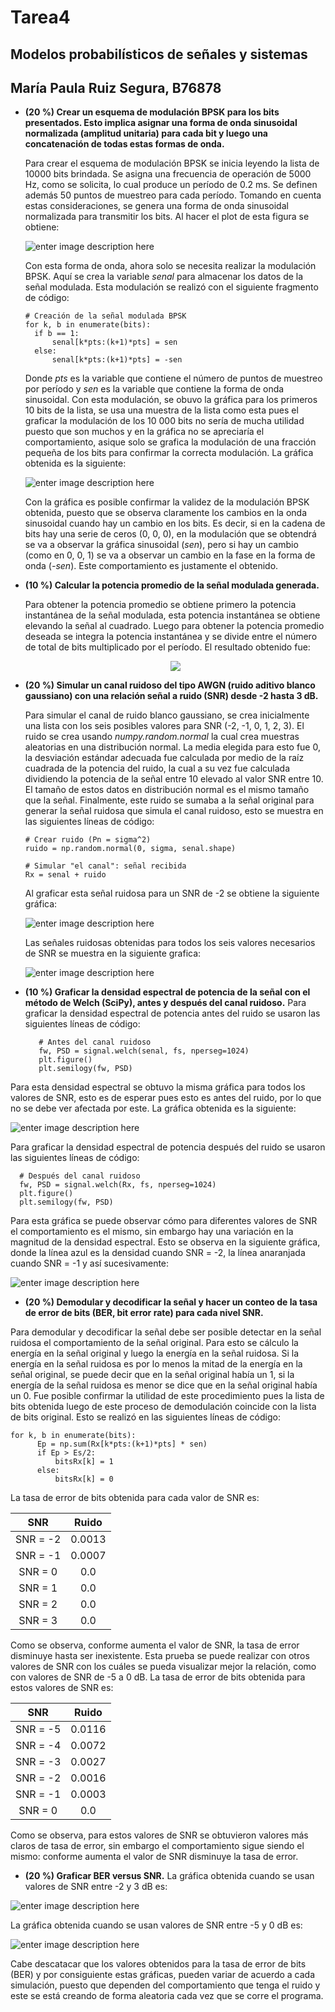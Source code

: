 # Tarea4
## Modelos probabilísticos de señales y sistemas
## María Paula Ruiz Segura, B76878

- **(20 %) Crear un esquema de modulación BPSK para los bits presentados. Esto implica asignar una forma de onda sinusoidal normalizada (amplitud unitaria) para cada bit y luego una concatenación de todas estas formas de onda.**

  Para crear el esquema de modulación BPSK se inicia leyendo la lista de 10000 bits brindada. Se asigna una frecuencia de operación de 5000 Hz, como se solicita, lo cual produce un período de 0.2 ms. Se definen además 50 puntos de muestreo para cada período. Tomando en cuenta estas consideraciones, se genera una forma de onda sinusoidal normalizada para transmitir los bits. Al hacer el plot de esta figura se obtiene: 
  
   ![enter image description here](/onda.png)
  
  Con esta forma de onda, ahora solo se necesita realizar la modulación BPSK. Aquí se crea la variable *senal* para almacenar los datos de la señal modulada. Esta modulación se realizó con el siguiente fragmento de código: 
  
      # Creación de la señal modulada BPSK
      for k, b in enumerate(bits):
        if b == 1:
            senal[k*pts:(k+1)*pts] = sen
        else: 
            senal[k*pts:(k+1)*pts] = -sen
            
  Donde *pts* es la variable que contiene el número de puntos de muestreo por período y *sen* es la variable que contiene la forma de onda sinusoidal. Con esta modulación, se obuvo la gráfica para los primeros 10 bits de la lista, se usa una muestra de la lista como esta pues el graficar la modulación de los 10 000 bits no sería de mucha utilidad puesto que son muchos y en la gráfica no se apreciaría el comportamiento, asique solo se grafica la modulación de una fracción pequeña de los bits para confirmar la correcta modulación. La gráfica obtenida es la siguiente: 
  
  ![enter image description here](/ModulaciónBPSK.png)
  
  Con la gráfica es posible confirmar la validez de la modulación BPSK obtenida, puesto que se observa claramente los cambios en la onda sinusoidal cuando hay un cambio en los bits. Es decir, si en la cadena de bits hay una serie de ceros (0, 0, 0), en la modulación que se obtendrá se va a observar la gráfica sinusoidal (*sen*), pero si hay un cambio (como en 0, 0, 1) se va a observar un cambio en la fase en la forma de onda (*-sen*). Este comportamiento es justamente el obtenido. 
  
- **(10 %) Calcular la potencia promedio de la señal modulada generada.**

  Para obtener la potencia promedio se obtiene primero la potencia instantánea de la señal modulada, esta potencia instantánea se obtiene elevando la señal al cuadrado. Luego para obtener la potencia promedio deseada se integra la potencia instantánea y se divide entre el número de total de bits multiplicado por el período. El resultado obtenido fue:

  <p align="center">
    <img src="https://render.githubusercontent.com/render/math?math=Pprom = 0.4900009 W">  
  </p>

- **(20 %) Simular un canal ruidoso del tipo AWGN (ruido aditivo blanco gaussiano) con una relación señal a ruido (SNR) desde -2 hasta 3 dB.**

  Para simular el canal de ruido blanco gaussiano, se crea inicialmente una lista con los seis posibles valores para SNR (-2, -1, 0, 1, 2, 3). El ruido se crea usando *numpy.random.normal* la cual crea muestras aleatorias en una distribución normal. La media elegida para esto fue 0, la desviación estándar adecuada fue calculada por medio de la raíz cuadrada de la potencia del ruido, la cual a su vez fue calculada dividiendo la potencia de la señal entre 10 elevado al valor SNR entre 10. El tamaño de estos datos en distribución normal es el mismo tamaño que la señal. Finalmente, este ruido se sumaba a la señal original para generar la señal ruidosa que simula el canal ruidoso, esto se muestra en las siguientes líneas de código:

      # Crear ruido (Pn = sigma^2)
      ruido = np.random.normal(0, sigma, senal.shape)

      # Simular "el canal": señal recibida
      Rx = senal + ruido
    
  Al graficar esta señal ruidosa para un SNR de -2 se obtiene la siguiente gráfica:
 
   ![enter image description here](/Ruido.png)
 
  Las señales ruidosas obtenidas para todos los seis valores necesarios de SNR se muestra en la siguiente grafica: 
 
  ![enter image description here](/RuidoTodas.png)
 
 - **(10 %) Graficar la densidad espectral de potencia de la señal con el método de Welch (SciPy), antes y después del canal ruidoso.**
  Para graficar la densidad espectral de potencia antes del ruido se usaron las siguientes líneas de código: 
 
          # Antes del canal ruidoso
          fw, PSD = signal.welch(senal, fs, nperseg=1024)
          plt.figure()
          plt.semilogy(fw, PSD)
    
 Para esta densidad espectral se obtuvo la misma gráfica para todos los valores de SNR, esto es de esperar pues esto es antes del ruido, por lo que no se debe ver afectada por    este. La gráfica obtenida es la siguiente: 
 
 ![enter image description here](/DensidadAntes.png)
 
  Para graficar la densidad espectral de potencia después del ruido se usaron las siguientes líneas de código: 
 
      # Después del canal ruidoso
      fw, PSD = signal.welch(Rx, fs, nperseg=1024)
      plt.figure()
      plt.semilogy(fw, PSD)
 
 Para esta gráfica se puede observar cómo para diferentes valores de SNR el comportamiento es el mismo, sin embargo hay una variación en la magnitud de la densidad espectral.  Esto se observa en la siguiente gráfica, donde la línea azul es la densidad cuando SNR = -2, la línea anaranjada cuando SNR = -1 y así sucesivamente: 
 
 ![enter image description here](/DensidadDespues.png)
 
 - **(20 %) Demodular y decodificar la señal y hacer un conteo de la tasa de error de bits (BER, bit error rate) para cada nivel SNR.**
 
  Para demodular y decodificar la señal debe ser posible detectar en la señal ruidosa el comportamiento de la señal original. Para esto se cálculo la energía en la señal original y luego la energía en la señal ruidosa. Si la energía en la señal ruidosa es por lo menos la mitad de la energía en la señal original, se puede decir que en la señal original había un 1, si la energía de la señal ruidosa es menor se dice que en la señal original había un 0. Fue posible confirmar la utilidad de este procedimiento pues la lista de bits obtenida luego de este proceso de demodulación coincide con la lista de bits original. Esto se realizó en las siguientes líneas de código: 
  
    for k, b in enumerate(bits):
          Ep = np.sum(Rx[k*pts:(k+1)*pts] * sen)
          if Ep > Es/2:
              bitsRx[k] = 1
          else:
              bitsRx[k] = 0
  
  La tasa de error de bits obtenida para cada valor de SNR es: 
  
| SNR | Ruido |
|:-:|:-:|
| SNR = -2 | 0.0013 |
| SNR = -1 | 0.0007 |
| SNR = 0 | 0.0 |
| SNR = 1 | 0.0 |
| SNR = 2 | 0.0 |
| SNR = 3 | 0.0 |

Como se observa, conforme aumenta el valor de SNR, la tasa de error disminuye hasta ser inexistente. 
Esta prueba se puede realizar con otros valores de SNR con los cuáles se pueda visualizar mejor la relación, como con valores de SNR de -5 a 0 dB.
La tasa de error de bits obtenida para estos valores de SNR es: 

| SNR | Ruido |
|:-:|:-:|
| SNR = -5 | 0.0116 |
| SNR = -4 | 0.0072 |
| SNR = -3 | 0.0027 |
| SNR = -2 | 0.0016 |
| SNR = -1 | 0.0003 |
| SNR = 0 | 0.0 |

Como se observa, para estos valores de SNR se obtuvieron valores más claros de tasa de error, sin embargo el comportamiento sigue siendo el mismo: conforme aumenta el valor de SNR disminuye la tasa de error. 

- **(20 %) Graficar BER versus SNR.**
La gráfica obtenida cuando se usan valores de SNR entre -2 y 3 dB es: 

![enter image description here](/BERvsSNR_2a3.png)

La gráfica obtenida cuando se usan valores de SNR entre -5 y 0 dB es: 

![enter image description here](/BERvsSNR_5a0.png)

Cabe descatacar que los valores obtenidos para la tasa de error de bits (BER) y por consiguiente estas gráficas, pueden variar de acuerdo a cada simulación, puesto que dependen del comportamiento que tenga el ruido y este se está creando de forma aleatoria cada vez que se corre el programa. 
 
 



